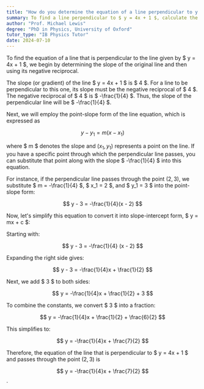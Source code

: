 ```yaml
---
title: "How do you determine the equation of a line perpendicular to y = 4x + 1?"
summary: To find a line perpendicular to $ y = 4x + 1 $, calculate the negative reciprocal of the slope (4), resulting in a new slope of $-\frac{1}{4}$.
author: "Prof. Michael Lewis"
degree: "PhD in Physics, University of Oxford"
tutor_type: "IB Physics Tutor"
date: 2024-07-10
---
```


To find the equation of a line that is perpendicular to the line given by $ y = 4x + 1 $, we begin by determining the slope of the original line and then using its negative reciprocal.

The slope (or gradient) of the line $ y = 4x + 1 $ is $ 4 $. For a line to be perpendicular to this one, its slope must be the negative reciprocal of $ 4 $. The negative reciprocal of $ 4 $ is $ -\frac{1}{4} $. Thus, the slope of the perpendicular line will be $ -\frac{1}{4} $.

Next, we will employ the point-slope form of the line equation, which is expressed as 

$$ y - y_1 = m(x - x_1) $$ 

where $ m $ denotes the slope and $(x_1, y_1)$ represents a point on the line. If you have a specific point through which the perpendicular line passes, you can substitute that point along with the slope $ -\frac{1}{4} $ into this equation.

For instance, if the perpendicular line passes through the point $(2, 3)$, we substitute $ m = -\frac{1}{4} $, $ x_1 = 2 $, and $ y_1 = 3 $ into the point-slope form:

$$ y - 3 = -\frac{1}{4}(x - 2) $$

Now, let's simplify this equation to convert it into slope-intercept form, $ y = mx + c $:

Starting with:

$$ y - 3 = -\frac{1}{4} (x - 2) $$

Expanding the right side gives:

$$ y - 3 = -\frac{1}{4}x + \frac{1}{2} $$

Next, we add $ 3 $ to both sides:

$$ y = -\frac{1}{4}x + \frac{1}{2} + 3 $$

To combine the constants, we convert $ 3 $ into a fraction:

$$ y = -\frac{1}{4}x + \frac{1}{2} + \frac{6}{2} $$

This simplifies to:

$$ y = -\frac{1}{4}x + \frac{7}{2} $$

Therefore, the equation of the line that is perpendicular to $ y = 4x + 1 $ and passes through the point $(2, 3)$ is 

$$ y = -\frac{1}{4}x + \frac{7}{2} $$.
    